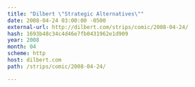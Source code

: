 ```yaml
---
title: "Dilbert \"Strategic Alternatives\""
date: 2008-04-24 03:00:00 -0500
external-url: http://dilbert.com/strips/comic/2008-04-24/
hash: 1693b48c34c4d46e7fb0431962e1d909
year: 2008
month: 04
scheme: http
host: dilbert.com
path: /strips/comic/2008-04-24/

---
```



